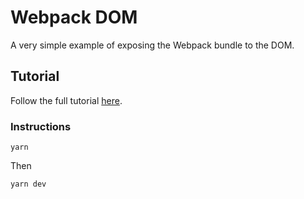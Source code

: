 # Webpack DOM 

A very simple example of exposing the Webpack bundle to the DOM.

## Tutorial
Follow the full tutorial [here](#).


### Instructions

```
yarn
```
Then

```
yarn dev
```